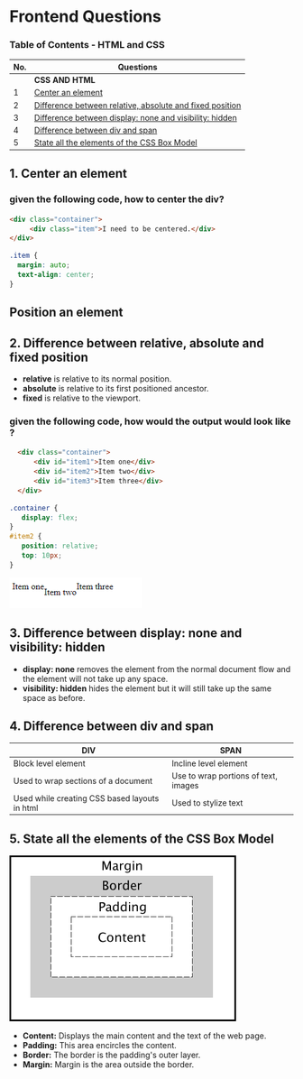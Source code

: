 # Frontend Questions


### Table of Contents - HTML and CSS

| No. | Questions |
| --- | --------- |
|   | **CSS AND HTML** |
| 1 | [Center an element](#1)|
| 2 | [Difference between relative, absolute and fixed position](#2)|
| 3 | [Difference between display: none and visibility: hidden](#3)|
| 4 | [Difference between div and span](#4)|
| 5 | [State all the elements of the CSS Box Model](#5)|

## 1. Center an element

### given the following code, how to center the div?<a id="1"></a>

~~~html
<div class="container">
     <div class="item">I need to be centered.</div>
</div>
~~~

~~~css
.item {
  margin: auto;
  text-align: center;
}   
~~~

## Position an element

## 2. Difference between relative, absolute and fixed position<a id="2"></a>

- <b>relative</b> is relative to its normal position.
- <b>absolute</b> is relative to its first positioned ancestor.
- <b>fixed</b> is relative to the viewport.

### given the following code, how would the output would look like ?

~~~html
  <div class="container">
      <div id="item1">Item one</div>
      <div id="item2">Item two</div>
      <div id="item3">Item three</div>
  </div>
~~~

~~~css
.container {
   display: flex;
}
#item2 {
   position: relative; 
   top: 10px;
}
~~~

![Texto alternativo](./images/relativePosition.png)

## 3. Difference between display: none and visibility: hidden<a id="3"></a>

- <b>display: none</b> removes the element from the normal document flow and the element will not take up any space.
- <b>visibility: hidden</b> hides the element but it will still take up the same space as before.

## 4. Difference between div and span<a id="4"></a>

| DIV | SPAN |
| -------------------------------------------------- | -------------------------------------------------- |
| Block level element | Incline level element |
| Used to wrap sections of a document | Use to wrap portions of text, images |
| Used while creating CSS based layouts in html | Used to stylize text |

## 5. State all the elements of the CSS Box Model<a id="5"></a>

![CSS Box Model](./images/CssBoxModel.png)
- <b>Content:</b> Displays the main content and the text of the web page.
- <b>Padding:</b> This area encircles the content.
- <b>Border:</b> The border is the padding's outer layer.
- <b>Margin:</b>  Margin is the area outside the border.
